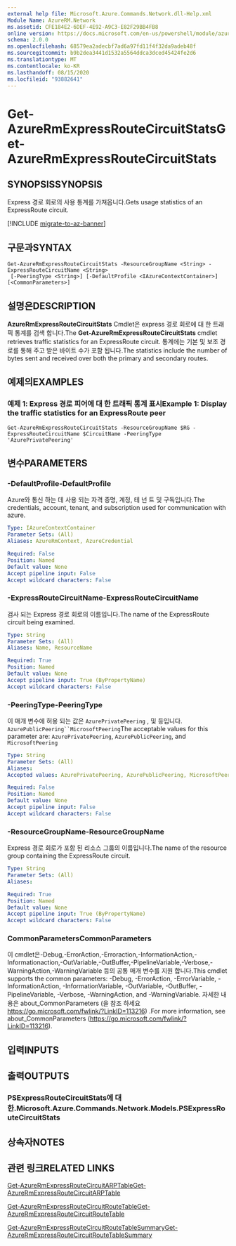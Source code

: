```yaml
---
external help file: Microsoft.Azure.Commands.Network.dll-Help.xml
Module Name: AzureRM.Network
ms.assetid: CFE184E2-6DEF-4E92-A9C3-E82F29BB4FB8
online version: https://docs.microsoft.com/en-us/powershell/module/azurerm.network/get-azurermexpressroutecircuitstats
schema: 2.0.0
ms.openlocfilehash: 68579ea2adecbf7ad6a97fd11f4f32da9adeb48f
ms.sourcegitcommit: b9b2dea3441d1532a5564ddca3dced45424fe2d6
ms.translationtype: MT
ms.contentlocale: ko-KR
ms.lasthandoff: 08/15/2020
ms.locfileid: "93882641"
---
```

# <span data-ttu-id="737f0-101">Get-AzureRmExpressRouteCircuitStats</span><span class="sxs-lookup"><span data-stu-id="737f0-101">Get-AzureRmExpressRouteCircuitStats</span></span>

## <span data-ttu-id="737f0-102">SYNOPSIS</span><span class="sxs-lookup"><span data-stu-id="737f0-102">SYNOPSIS</span></span>
<span data-ttu-id="737f0-103">Express 경로 회로의 사용 통계를 가져옵니다.</span><span class="sxs-lookup"><span data-stu-id="737f0-103">Gets usage statistics of an ExpressRoute circuit.</span></span>

[!INCLUDE [migrate-to-az-banner](../../includes/migrate-to-az-banner.md)]

## <span data-ttu-id="737f0-104">구문과</span><span class="sxs-lookup"><span data-stu-id="737f0-104">SYNTAX</span></span>

```
Get-AzureRmExpressRouteCircuitStats -ResourceGroupName <String> -ExpressRouteCircuitName <String>
 [-PeeringType <String>] [-DefaultProfile <IAzureContextContainer>] [<CommonParameters>]
```

## <span data-ttu-id="737f0-105">설명은</span><span class="sxs-lookup"><span data-stu-id="737f0-105">DESCRIPTION</span></span>
<span data-ttu-id="737f0-106">**AzureRmExpressRouteCircuitStats** Cmdlet은 express 경로 회로에 대 한 트래픽 통계를 검색 합니다.</span><span class="sxs-lookup"><span data-stu-id="737f0-106">The **Get-AzureRmExpressRouteCircuitStats** cmdlet retrieves traffic statistics for an ExpressRoute circuit.</span></span> <span data-ttu-id="737f0-107">통계에는 기본 및 보조 경로를 통해 주고 받은 바이트 수가 포함 됩니다.</span><span class="sxs-lookup"><span data-stu-id="737f0-107">The statistics include the number of bytes sent and received over both the primary and secondary routes.</span></span>

## <span data-ttu-id="737f0-108">예제의</span><span class="sxs-lookup"><span data-stu-id="737f0-108">EXAMPLES</span></span>

### <span data-ttu-id="737f0-109">예제 1: Express 경로 피어에 대 한 트래픽 통계 표시</span><span class="sxs-lookup"><span data-stu-id="737f0-109">Example 1: Display the traffic statistics for an ExpressRoute peer</span></span>
```
Get-AzureRmExpressRouteCircuitStats -ResourceGroupName $RG -ExpressRouteCircuitName $CircuitName -PeeringType 'AzurePrivatePeering'
```

## <span data-ttu-id="737f0-110">변수</span><span class="sxs-lookup"><span data-stu-id="737f0-110">PARAMETERS</span></span>

### <span data-ttu-id="737f0-111">-DefaultProfile</span><span class="sxs-lookup"><span data-stu-id="737f0-111">-DefaultProfile</span></span>
<span data-ttu-id="737f0-112">Azure와 통신 하는 데 사용 되는 자격 증명, 계정, 테 넌 트 및 구독입니다.</span><span class="sxs-lookup"><span data-stu-id="737f0-112">The credentials, account, tenant, and subscription used for communication with azure.</span></span>

```yaml
Type: IAzureContextContainer
Parameter Sets: (All)
Aliases: AzureRmContext, AzureCredential

Required: False
Position: Named
Default value: None
Accept pipeline input: False
Accept wildcard characters: False
```

### <span data-ttu-id="737f0-113">-ExpressRouteCircuitName</span><span class="sxs-lookup"><span data-stu-id="737f0-113">-ExpressRouteCircuitName</span></span>
<span data-ttu-id="737f0-114">검사 되는 Express 경로 회로의 이름입니다.</span><span class="sxs-lookup"><span data-stu-id="737f0-114">The name of the ExpressRoute circuit being examined.</span></span>

```yaml
Type: String
Parameter Sets: (All)
Aliases: Name, ResourceName

Required: True
Position: Named
Default value: None
Accept pipeline input: True (ByPropertyName)
Accept wildcard characters: False
```

### <span data-ttu-id="737f0-115">-PeeringType</span><span class="sxs-lookup"><span data-stu-id="737f0-115">-PeeringType</span></span>
<span data-ttu-id="737f0-116">이 매개 변수에 허용 되는 값은 `AzurePrivatePeering` , 및 등입니다. `AzurePublicPeering``MicrosoftPeering`</span><span class="sxs-lookup"><span data-stu-id="737f0-116">The acceptable values for this parameter are: `AzurePrivatePeering`, `AzurePublicPeering`, and `MicrosoftPeering`</span></span>

```yaml
Type: String
Parameter Sets: (All)
Aliases: 
Accepted values: AzurePrivatePeering, AzurePublicPeering, MicrosoftPeering

Required: False
Position: Named
Default value: None
Accept pipeline input: False
Accept wildcard characters: False
```

### <span data-ttu-id="737f0-117">-ResourceGroupName</span><span class="sxs-lookup"><span data-stu-id="737f0-117">-ResourceGroupName</span></span>
<span data-ttu-id="737f0-118">Express 경로 회로가 포함 된 리소스 그룹의 이름입니다.</span><span class="sxs-lookup"><span data-stu-id="737f0-118">The name of the resource group containing the ExpressRoute circuit.</span></span>

```yaml
Type: String
Parameter Sets: (All)
Aliases: 

Required: True
Position: Named
Default value: None
Accept pipeline input: True (ByPropertyName)
Accept wildcard characters: False
```

### <span data-ttu-id="737f0-119">CommonParameters</span><span class="sxs-lookup"><span data-stu-id="737f0-119">CommonParameters</span></span>
<span data-ttu-id="737f0-120">이 cmdlet은-Debug,-ErrorAction,-Erroraction,-InformationAction,-Informationaction,-OutVariable,-OutBuffer,-PipelineVariable,-Verbose,-WarningAction,-WarningVariable 등의 공통 매개 변수를 지원 합니다.</span><span class="sxs-lookup"><span data-stu-id="737f0-120">This cmdlet supports the common parameters: -Debug, -ErrorAction, -ErrorVariable, -InformationAction, -InformationVariable, -OutVariable, -OutBuffer, -PipelineVariable, -Verbose, -WarningAction, and -WarningVariable.</span></span> <span data-ttu-id="737f0-121">자세한 내용은 about_CommonParameters (을 참조 하세요 https://go.microsoft.com/fwlink/?LinkID=113216) .</span><span class="sxs-lookup"><span data-stu-id="737f0-121">For more information, see about_CommonParameters (https://go.microsoft.com/fwlink/?LinkID=113216).</span></span>

## <span data-ttu-id="737f0-122">입력</span><span class="sxs-lookup"><span data-stu-id="737f0-122">INPUTS</span></span>

## <span data-ttu-id="737f0-123">출력</span><span class="sxs-lookup"><span data-stu-id="737f0-123">OUTPUTS</span></span>

### <span data-ttu-id="737f0-124">PSExpressRouteCircuitStats에 대 한.</span><span class="sxs-lookup"><span data-stu-id="737f0-124">Microsoft.Azure.Commands.Network.Models.PSExpressRouteCircuitStats</span></span>

## <span data-ttu-id="737f0-125">상속자</span><span class="sxs-lookup"><span data-stu-id="737f0-125">NOTES</span></span>

## <span data-ttu-id="737f0-126">관련 링크</span><span class="sxs-lookup"><span data-stu-id="737f0-126">RELATED LINKS</span></span>

[<span data-ttu-id="737f0-127">Get-AzureRmExpressRouteCircuitARPTable</span><span class="sxs-lookup"><span data-stu-id="737f0-127">Get-AzureRmExpressRouteCircuitARPTable</span></span>](Get-AzureRmExpressRouteCircuitARPTable.md)

[<span data-ttu-id="737f0-128">Get-AzureRmExpressRouteCircuitRouteTable</span><span class="sxs-lookup"><span data-stu-id="737f0-128">Get-AzureRmExpressRouteCircuitRouteTable</span></span>](Get-AzureRmExpressRouteCircuitRouteTable.md)

[<span data-ttu-id="737f0-129">Get-AzureRmExpressRouteCircuitRouteTableSummary</span><span class="sxs-lookup"><span data-stu-id="737f0-129">Get-AzureRmExpressRouteCircuitRouteTableSummary</span></span>](Get-AzureRmExpressRouteCircuitRouteTableSummary.md)
